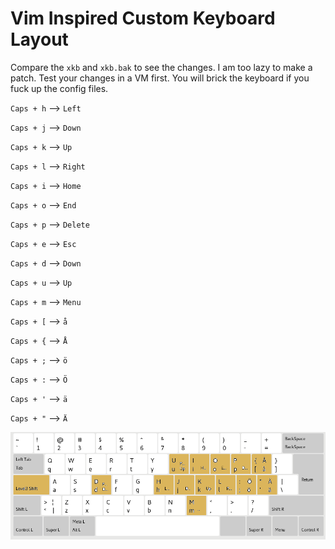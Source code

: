 # Vim Inspired Custom Keyboard Layout

Compare the `xkb` and `xkb.bak` to see the changes. I am too lazy to make a patch. Test your changes in a VM first. You will brick the keyboard if you fuck up the config files. 



`Caps + h`	--> 	`Left`

`Caps + j`	--> 	`Down`

`Caps + k`	--> 	`Up`

`Caps + l`	--> 	`Right`

`Caps + i`	--> 	`Home`

`Caps + o`	--> 	`End`

`Caps + p`	--> 	`Delete`

`Caps + e`	--> 	`Esc`

`Caps + d`	--> 	`Down`

`Caps + u`	--> 	`Up`

`Caps + m`	--> 	`Menu`



`Caps + [`	--> 	`å`

`Caps + {`	--> 	`Å`

`Caps + ;`	--> 	`ö`

`Caps + :`	--> 	`Ö`

`Caps + '`	--> 	`ä`

`Caps + "`	--> 	`Ä`



![Keyboard Layout](./layout.png "Keyboard Layout")

